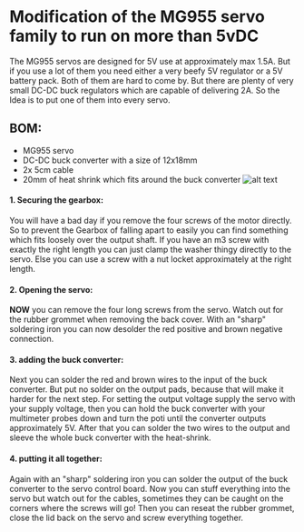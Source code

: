 # Modification of the MG955 servo family to run on more than 5vDC

The MG955 servos are designed for 5V use at approximately max 1.5A.
But if you use a lot of them you need either a very beefy 5V regulator or a 5V battery pack.
Both of them are hard to come by.
But there are plenty of very small DC-DC buck regulators which are capable of delivering 2A.
So the Idea is to put one of them into every servo.

## BOM:
  * MG955 servo
  * DC-DC buck converter with a size of 12x18mm
  * 2x 5cm cable
  * 20mm of heat shrink which fits around the buck converter
![alt text](https://github.com/EmilAltmann/robotik/tree/main/documentaion/MG955/pictures/BOM.png "Bill of materials")

#### 1. Securing the gearbox:
You will have a bad day if you remove the four screws of the motor directly.
So to prevent the Gearbox of falling apart to easily you can find something which fits loosely over the output shaft.
If you have an m3 screw with exactly the right length you can just clamp the washer thingy directly to the servo.
Else you can use a screw with a nut locket approximately at the right length.

#### 2. Opening the servo:
**NOW** you can remove the four long screws from the servo.
Watch out for the rubber grommet when removing the back cover.
With an "sharp" soldering iron you can now desolder the red positive and brown negative connection.

#### 3. adding the buck converter:
Next you can solder the red and brown wires to the input of the buck converter. 
But put no solder on the output pads, because that will make it harder for the next step.
For setting the output voltage supply the servo with your supply voltage,
then you can hold the buck converter with your multimeter probes down and turn the poti until the converter outputs approximately 5V.
After that you can solder the two wires to the output and sleeve the whole buck converter with the heat-shrink.

#### 4. putting it all together:
Again with an "sharp" soldering iron you can solder the output of the buck converter to the servo control board.
Now you can stuff everything into the servo but watch out for the cables, sometimes they can be caught on the corners where the screws will go!
Then you can reseat the rubber grommet, close the lid back on the servo and screw everything together.
